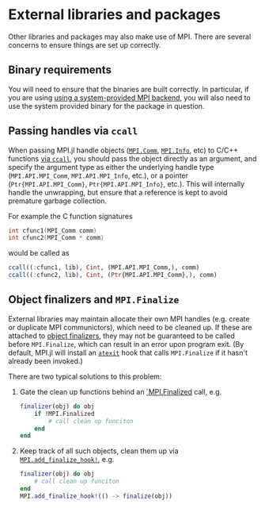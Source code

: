 # External libraries and packages

Other libraries and packages may also make use of MPI. There are several concerns to ensure things are set up correctly.

## Binary requirements

You will need to ensure that the binaries are built correctly. In particular, if you are using [using a system-provided MPI backend](@ref), you will also need to use the system provided binary for the package in question.

## Passing handles via `ccall`

When passing MPI.jl handle objects ([`MPI.Comm`](@ref), [`MPI.Info`](@ref), etc) to C/C++ functions [via `ccall`](https://docs.julialang.org/en/v1/manual/calling-c-and-fortran-code/), you should pass the object directly as an argument, and specify the argument type as either the underlying handle type (`MPI.API.MPI_Comm`, `MPI.API.MPI_Info`, etc.), or a pointer (`Ptr{MPI.API.MPI_Comm}`, `Ptr{MPI.API.MPI_Info}`, etc.). This will internally handle the unwrapping, but ensure that a reference is kept to avoid premature garbage collection.

For example the C function signatures
```C
int cfunc1(MPI_Comm comm)
int cfunc2(MPI_Comm * comm)
```
would be called as
```julia
ccall((:cfunc1, lib), Cint, (MPI.API.MPI_Comm,), comm)
ccall((:cfunc2, lib), Cint, (Ptr{MPI.API.MPI_Comm},), comm)
```

## Object finalizers and `MPI.Finalize`

External libraries may maintain allocate their own MPI handles (e.g.  create or duplicate MPI communictors), which need to be cleaned up. If these are attached to [object finalizers](https://docs.julialang.org/en/v1/base/base/#Base.finalizer), they may not be guaranteed to be called before `MPI.Finalize`, which can result in an error upon program exit. (By default, MPI.jl will install an [`atexit`](https://docs.julialang.org/en/v1/base/base/#Base.atexit) hook that calls `MPI.Finalize` if it hasn't already been invoked.)

There are two typical solutions to this problem:

1. Gate the clean up functions behind an [`MPI.Finalized](@ref) call, e.g.

   ```julia
   finalizer(obj) do obj
       if !MPI.Finalized
           # call clean up funciton
       end
   end
   ```

2. Keep track of all such objects, clean them up via [`MPI.add_finalize_hook!`](@ref), e.g.

   ```julia
   finalizer(obj) do obj
       # call clean up funciton
   end
   MPI.add_finalize_hook!(() -> finalize(obj))
   ```